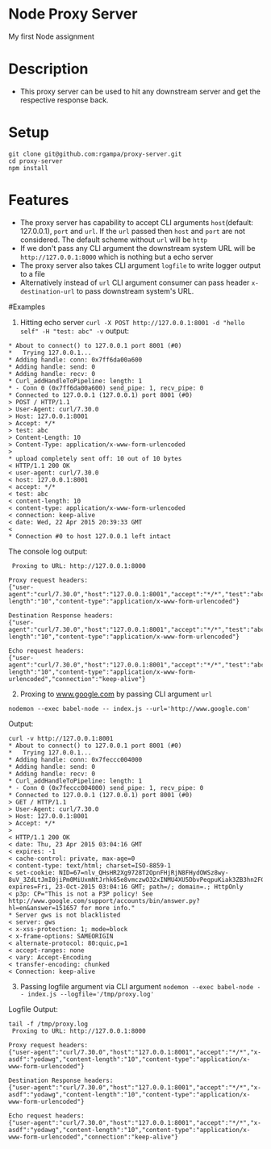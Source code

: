 # Node Proxy Server
My first Node assignment

# Description
* This proxy server can be used to hit any downstream server and get the respective response back.

# Setup
```
git clone git@github.com:rgampa/proxy-server.git
cd proxy-server
npm install
```

# Features
* The proxy server has capability to accept CLI arguments `host`(default: 127.0.0.1), `port` and `url`. If the `url` passed then `host` and `port` are not considered. The default scheme without `url` will be `http`
* If we don't pass any CLI argument the downstream system URL will be `http://127.0.0.1:8000` which is nothing but a echo server
* The proxy server also takes CLI argument `logfile` to write logger output to a file
* Alternatively instead of `url` CLI argument consumer can pass header `x-destination-url` to pass downstream system's URL.

#Examples
1) Hitting echo server
`curl -X POST http://127.0.0.1:8001 -d "hello self" -H "test: abc" -v`
output: 
```
* About to connect() to 127.0.0.1 port 8001 (#0)
*   Trying 127.0.0.1...
* Adding handle: conn: 0x7ff6da00a600
* Adding handle: send: 0
* Adding handle: recv: 0
* Curl_addHandleToPipeline: length: 1
* - Conn 0 (0x7ff6da00a600) send_pipe: 1, recv_pipe: 0
* Connected to 127.0.0.1 (127.0.0.1) port 8001 (#0)
> POST / HTTP/1.1
> User-Agent: curl/7.30.0
> Host: 127.0.0.1:8001
> Accept: */*
> test: abc
> Content-Length: 10
> Content-Type: application/x-www-form-urlencoded
> 
* upload completely sent off: 10 out of 10 bytes
< HTTP/1.1 200 OK
< user-agent: curl/7.30.0
< host: 127.0.0.1:8001
< accept: */*
< test: abc
< content-length: 10
< content-type: application/x-www-form-urlencoded
< connection: keep-alive
< date: Wed, 22 Apr 2015 20:39:33 GMT
< 
* Connection #0 to host 127.0.0.1 left intact
```
The console log output:
```
 Proxing to URL: http://127.0.0.1:8000

Proxy request headers: 
{"user-agent":"curl/7.30.0","host":"127.0.0.1:8001","accept":"*/*","test":"abc","content-length":"10","content-type":"application/x-www-form-urlencoded"}

Destination Response headers: 
{"user-agent":"curl/7.30.0","host":"127.0.0.1:8001","accept":"*/*","test":"abc","content-length":"10","content-type":"application/x-www-form-urlencoded"}

Echo request headers: 
{"user-agent":"curl/7.30.0","host":"127.0.0.1:8001","accept":"*/*","test":"abc","content-length":"10","content-type":"application/x-www-form-urlencoded","connection":"keep-alive"}
```

2) Proxing to www.google.com by passing CLI argument `url`

`nodemon --exec babel-node -- index.js --url='http://www.google.com'`

Output:
```
curl -v http://127.0.0.1:8001 
* About to connect() to 127.0.0.1 port 8001 (#0)
*   Trying 127.0.0.1...
* Adding handle: conn: 0x7feccc004000
* Adding handle: send: 0
* Adding handle: recv: 0
* Curl_addHandleToPipeline: length: 1
* - Conn 0 (0x7feccc004000) send_pipe: 1, recv_pipe: 0
* Connected to 127.0.0.1 (127.0.0.1) port 8001 (#0)
> GET / HTTP/1.1
> User-Agent: curl/7.30.0
> Host: 127.0.0.1:8001
> Accept: */*
> 
< HTTP/1.1 200 OK
< date: Thu, 23 Apr 2015 03:04:16 GMT
< expires: -1
< cache-control: private, max-age=0
< content-type: text/html; charset=ISO-8859-1
< set-cookie: NID=67=nlv_QHsHR2Xg9728T2OpnFHjRjN8FHydOWSz8wy-8uV_3ZdLtJmI0jiPm0MiUxmNtJrhk65e8vmczwO32xINMU4XU5DbvPeqpuKiak3ZB3hn2FGtkPMVXRMECuoQqxkT; expires=Fri, 23-Oct-2015 03:04:16 GMT; path=/; domain=.; HttpOnly
< p3p: CP="This is not a P3P policy! See http://www.google.com/support/accounts/bin/answer.py?hl=en&answer=151657 for more info."
* Server gws is not blacklisted
< server: gws
< x-xss-protection: 1; mode=block
< x-frame-options: SAMEORIGIN
< alternate-protocol: 80:quic,p=1
< accept-ranges: none
< vary: Accept-Encoding
< transfer-encoding: chunked
< Connection: keep-alive
```

3) Passing logfile argument via CLI argument
`nodemon --exec babel-node -- index.js --logfile='/tmp/proxy.log'`

Logfile Output:
```
tail -f /tmp/proxy.log 
 Proxing to URL: http://127.0.0.1:8000

Proxy request headers: 
{"user-agent":"curl/7.30.0","host":"127.0.0.1:8001","accept":"*/*","x-asdf":"yodawg","content-length":"10","content-type":"application/x-www-form-urlencoded"}

Destination Response headers: 
{"user-agent":"curl/7.30.0","host":"127.0.0.1:8001","accept":"*/*","x-asdf":"yodawg","content-length":"10","content-type":"application/x-www-form-urlencoded"}

Echo request headers: 
{"user-agent":"curl/7.30.0","host":"127.0.0.1:8001","accept":"*/*","x-asdf":"yodawg","content-length":"10","content-type":"application/x-www-form-urlencoded","connection":"keep-alive"}

```
